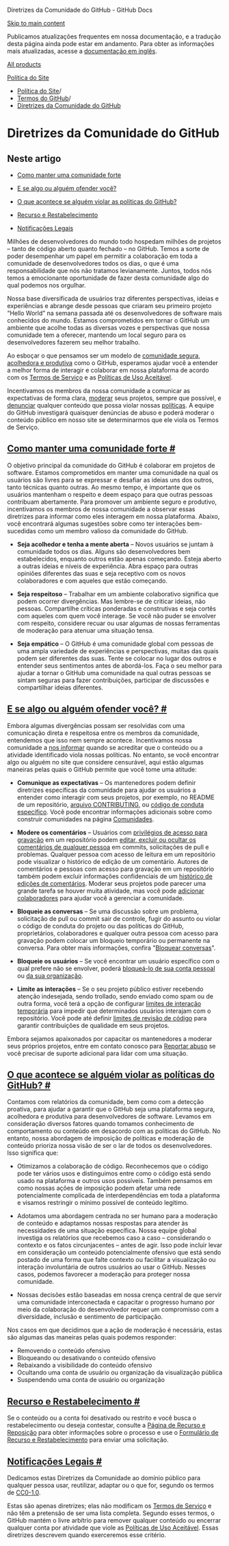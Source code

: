 Diretrizes da Comunidade do GitHub - GitHub Docs

[Skip to main content](#main-content)

Publicamos atualizações frequentes em nossa documentação, e a tradução desta página ainda pode estar em andamento. Para obter as informações mais atualizadas, acesse a [documentação em inglês](/en).

[All products](/pt)

[Política do Site](/pt/site-policy)

* [Política do Site](/pt/site-policy)/
* [Termos do GitHub](/pt/site-policy/github-terms)/
* [Diretrizes da Comunidade do GitHub](/pt/site-policy/github-terms/github-community-guidelines)

Diretrizes da Comunidade do GitHub
==========

Neste artigo
----------

* [Como manter uma comunidade forte](#maintaining-a-strong-community)

* [E se algo ou alguém ofender você?](#what-if-something-or-someone-offends-you)

* [O que acontece se alguém violar as políticas do GitHub?](#what-happens-if-someone-violates-githubs-policies)

* [Recurso e Restabelecimento](#appeal-and-reinstatement)

* [Notificações Legais](#legal-notices)

Milhões de desenvolvedores do mundo todo hospedam milhões de projetos – tanto de código aberto quanto fechado – no GitHub. Temos a sorte de poder desempenhar um papel em permitir a colaboração em toda a comunidade de desenvolvedores todos os dias, o que é uma responsabilidade que nós não tratamos levianamente. Juntos, todos nós temos a emocionante oportunidade de fazer desta comunidade algo do qual podemos nos orgulhar.

Nossa base diversificada de usuários traz diferentes perspectivas, ideias e experiências e abrange desde pessoas que criaram seu primeiro projeto “Hello World” na semana passada até os desenvolvedores de software mais conhecidos do mundo. Estamos comprometidos em tornar o GitHub um ambiente que acolhe todas as diversas vozes e perspectivas que nossa comunidade tem a oferecer, mantendo um local seguro para os desenvolvedores fazerem seu melhor trabalho.

Ao esboçar o que pensamos ser um modelo de [comunidade segura, acolhedora e produtiva](https://opensource.guide/building-community/) como o GitHub, esperamos ajudar você a entender a melhor forma de interagir e colaborar em nossa plataforma de acordo com os [Termos de Serviço](/pt/site-policy/github-terms/github-terms-of-service) e as [Políticas de Uso Aceitável](/pt/site-policy/acceptable-use-policies/github-acceptable-use-policies).

Incentivamos os membros da nossa comunidade a comunicar as expectativas de forma clara, [moderar](#what-if-something-or-someone-offends-you) seus projetos, sempre que possível, e [denunciar](https://github.com/contact/report-abuse) qualquer conteúdo que possa violar nossas [políticas](/pt/site-policy/github-terms/github-terms-of-service). A equipe do GitHub investigará quaisquer denúncias de abuso e poderá moderar o conteúdo público em nosso site se determinarmos que ele viola os Termos de Serviço.

[Como manter uma comunidade forte #](#maintaining-a-strong-community)
----------

O objetivo principal da comunidade do GitHub é colaborar em projetos de software. Estamos comprometidos em manter uma comunidade na qual os usuários são livres para se expressar e desafiar as ideias uns dos outros, tanto técnicas quanto outras. Ao mesmo tempo, é importante que os usuários mantenham o respeito e deem espaço para que outras pessoas contribuam abertamente. Para promover um ambiente seguro e produtivo, incentivamos os membros de nossa comunidade a observar essas diretrizes para informar como eles interagem em nossa plataforma. Abaixo, você encontrará algumas sugestões sobre como ter interações bem-sucedidas como um membro valioso da comunidade do GitHub.

* **Seja acolhedor e tenha a mente aberta** – Novos usuários se juntam à comunidade todos os dias. Alguns são desenvolvedores bem estabelecidos, enquanto outros estão apenas começando. Esteja aberto a outras ideias e níveis de experiência. Abra espaço para outras opiniões diferentes das suas e seja receptivo com os novos colaboradores e com aqueles que estão começando.

* **Seja respeitoso** – Trabalhar em um ambiente colaborativo significa que podem ocorrer divergências. Mas lembre-se de criticar ideias, não pessoas. Compartilhe críticas ponderadas e construtivas e seja cortês com aqueles com quem você interage. Se você não puder se envolver com respeito, considere recuar ou usar algumas de nossas ferramentas de moderação para atenuar uma situação tensa.

* **Seja empático** – O GitHub é uma comunidade global com pessoas de uma ampla variedade de experiências e perspectivas, muitas das quais podem ser diferentes das suas. Tente se colocar no lugar dos outros e entender seus sentimentos antes de abordá-los. Faça o seu melhor para ajudar a tornar o GitHub uma comunidade na qual outras pessoas se sintam seguras para fazer contribuições, participar de discussões e compartilhar ideias diferentes.

[E se algo ou alguém ofender você? #](#what-if-something-or-someone-offends-you)
----------

Embora algumas divergências possam ser resolvidas com uma comunicação direta e respeitosa entre os membros da comunidade, entendemos que isso nem sempre acontece. Incentivamos nossa comunidade a [nos informar](https://support.github.com/contact/report-abuse?category=report-abuse&report=other&report_type=unspecified) quando se acreditar que o conteúdo ou a atividade identificado viola nossas políticas. No entanto, se você encontrar algo ou alguém no site que considere censurável, aqui estão algumas maneiras pelas quais o GitHub permite que você tome uma atitude:

* **Comunique as expectativas** – Os mantenedores podem definir diretrizes específicas da comunidade para ajudar os usuários a entender como interagir com seus projetos, por exemplo, no README de um repositório, [arquivo CONTRIBUTING](/pt/communities/setting-up-your-project-for-healthy-contributions/setting-guidelines-for-repository-contributors), ou [código de conduta específico](/pt/communities/setting-up-your-project-for-healthy-contributions/adding-a-code-of-conduct-to-your-project). Você pode encontrar informações adicionais sobre como construir comunidades na página [Comunidades](/pt/communities).

* **Modere os comentários** – Usuários com [privilégios de acesso para gravação](/pt/organizations/managing-user-access-to-your-organizations-repositories/repository-roles-for-an-organization) em um repositório podem [editar, excluir ou ocultar os comentários de qualquer pessoa](/pt/communities/moderating-comments-and-conversations/managing-disruptive-comments) em commits, solicitações de pull e problemas. Qualquer pessoa com acesso de leitura em um repositório pode visualizar o histórico de edição de um comentário. Autores de comentários e pessoas com acesso para gravação em um repositório também podem excluir informações confidenciais de um [histórico de edições de comentários](/pt/communities/moderating-comments-and-conversations/tracking-changes-in-a-comment). Moderar seus projetos pode parecer uma grande tarefa se houver muita atividade, mas você pode [adicionar colaboradores](/pt/account-and-profile/setting-up-and-managing-your-personal-account-on-github/managing-personal-account-settings/permission-levels-for-a-personal-account-repository#collaborator-access-for-a-repository-owned-by-a-personal-account) para ajudar você a gerenciar a comunidade.

* **Bloqueie as conversas** – Se uma discussão sobre um problema, solicitação de pull ou commit sair de controle, fugir do assunto ou violar o código de conduta do projeto ou das políticas do GitHub, proprietários, colaboradores e qualquer outra pessoa com acesso para gravação podem colocar um bloqueio temporário ou permanente na conversa. Para obter mais informações, confira "[Bloquear conversas](/pt/communities/moderating-comments-and-conversations/locking-conversations)".

* **Bloqueie os usuários** – Se você encontrar um usuário específico com o qual prefere não se envolver, poderá [bloqueá-lo de sua conta pessoal](/pt/communities/maintaining-your-safety-on-github/blocking-a-user-from-your-personal-account) ou [da sua organização](/pt/communities/maintaining-your-safety-on-github/blocking-a-user-from-your-organization).

* **Limite as interações** – Se o seu projeto público estiver recebendo atenção indesejada, sendo trollado, sendo enviado como spam ou de outra forma, você terá a opção de configurar [limites de interação temporária](/pt/communities/moderating-comments-and-conversations/limiting-interactions-in-your-repository) para impedir que determinados usuários interajam com o repositório. Você pode até definir [limites de revisão de código](https://github.blog/2021-11-01-github-keeps-getting-better-for-open-source-maintainers/#preventing-drive-by-pull-request-approvals-and-requested-changes) para garantir contribuições de qualidade em seus projetos.

Embora sejamos apaixonados por capacitar os mantenedores a moderar seus próprios projetos, entre em contato conosco para [Reportar abuso](https://github.com/contact/report-abuse) se você precisar de suporte adicional para lidar com uma situação.

[O que acontece se alguém violar as políticas do GitHub? #](#what-happens-if-someone-violates-githubs-policies)
----------

Contamos com relatórios da comunidade, bem como com a detecção proativa, para ajudar a garantir que o GitHub seja uma plataforma segura, acolhedora e produtiva para desenvolvedores de software. Levamos em consideração diversos fatores quando tomamos conhecimento de comportamento ou conteúdo em desacordo com as políticas do GitHub. No entanto, nossa abordagem de imposição de políticas e moderação de conteúdo prioriza nossa visão de ser o lar de todos os desenvolvedores. Isso significa que:

* Otimizamos a colaboração de código. Reconhecemos que o código pode ter vários usos e distinguimos entre como o código está sendo usado na plataforma e outros usos possíveis. Também pensamos em como nossas ações de imposição podem afetar uma rede potencialmente complicada de interdependências em toda a plataforma e visamos restringir o mínimo possível de conteúdo legítimo.

* Adotamos uma abordagem centrada no ser humano para a moderação de conteúdo e adaptamos nossas respostas para atender às necessidades de uma situação específica. Nossa equipe global investiga os relatórios que recebemos caso a caso – considerando o contexto e os fatos circunjacentes – antes de agir. Isso pode incluir levar em consideração um conteúdo potencialmente ofensivo que está sendo postado de uma forma que falte contexto ou facilitar a visualização ou interação involuntária de outros usuários ao usar o GitHub. Nesses casos, podemos favorecer a moderação para proteger nossa comunidade.

* Nossas decisões estão baseadas em nossa crença central de que servir uma comunidade interconectada e capacitar o progresso humano por meio da colaboração do desenvolvedor requer um compromisso com a diversidade, inclusão e sentimento de participação.

Nos casos em que decidimos que a ação de moderação é necessária, estas são algumas das maneiras pelas quais podemos responder:

* Removendo o conteúdo ofensivo
* Bloqueando ou desativando o conteúdo ofensivo
* Rebaixando a visibilidade do conteúdo ofensivo
* Ocultando uma conta de usuário ou organização da visualização pública
* Suspendendo uma conta de usuário ou organização

[Recurso e Restabelecimento #](#appeal-and-reinstatement)
----------

Se o conteúdo ou a conta foi desativado ou restrito e você busca o restabelecimento ou deseja contestar, consulte a [Página de Recurso e Reposição](/pt/site-policy/acceptable-use-policies/github-appeal-and-reinstatement) para obter informações sobre o processo e use o [Formulário de Recurso e Restabelecimento](https://support.github.com/contact/reinstatement) para enviar uma solicitação.

[Notificações Legais #](#legal-notices)
----------

Dedicamos estas Diretrizes da Comunidade ao domínio público para qualquer pessoa usar, reutilizar, adaptar ou o que for, segundo os termos de [CC0-1.0](https://creativecommons.org/publicdomain/zero/1.0/).

Estas são apenas diretrizes; elas não modificam os [Termos de Serviço](/pt/site-policy/github-terms/github-terms-of-service) e não têm a pretensão de ser uma lista completa. Segundo esses termos, o GitHub mantém o livre arbítrio para remover qualquer conteúdo ou encerrar qualquer conta por atividade que viole as [Políticas de Uso Aceitável](/pt/site-policy/acceptable-use-policies/github-acceptable-use-policies). Essas diretrizes descrevem quando exerceremos esse critério.
